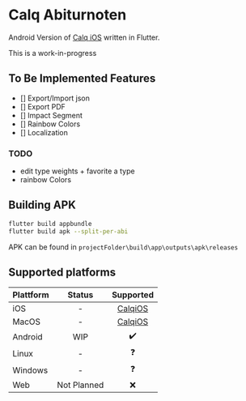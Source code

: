 # Calq Abiturnoten

Android Version of [Calq iOS](https://github.com/AKORA-Studios/Calq) written in Flutter.

This is a work-in-progress 

## To Be Implemented Features

* [] Export/Import json
* [] Export PDF
* [] Impact Segment
* [] Rainbow Colors
* [] Localization

### TODO
+ edit type weights + favorite a type
+ rainbow Colors


## Building APK
````bash
flutter build appbundle
flutter build apk --split-per-abi
````

APK can be found in `projectFolder\build\app\outputs\apk\releases`

## Supported platforms

| Plattform         |   Status    | Supported | 
|--------------|:-----------:| :----: |
| iOS |      -      | <a href="https://github.com/AKORA-Studios/Calq">CalqiOS</a> |
| MacOS      |      -      |  <a href="https://github.com/AKORA-Studios/Calq">CalqiOS</a>|
| Android |     WIP     | :heavy_check_mark: |
| Linux |      -      | :question: | 
| Windows      |      -      |:question:|
| Web | Not Planned | :x: |

